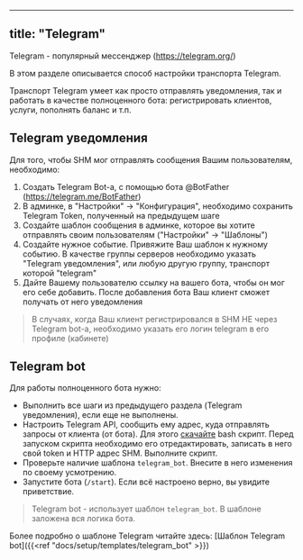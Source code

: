 
---
title: "Telegram"
---

Telegram - популярный мессенджер (https://telegram.org/)

В этом разделе описывается способ настройки транспорта Telegram.

Транспорт Telegram умеет как просто отправлять уведомления, так и работать в качестве полноценного бота: регистрировать клиентов, услуги, пополнять баланс и т.п.

## Telegram уведомления

Для того, чтобы SHM мог отправлять сообщения Вашим пользователям, необходимо:
1. Создать Telegram Bot-а, с помощью бота @BotFather (https://telegram.me/BotFather)
2. В админке, в "Настройки" -> "Конфигурация", необходимо сохранить Telegram Token, полученный на предыдущем шаге
3. Создайте шаблон сообщения в админке, которое вы хотите отправлять своим пользователям ("Настройки" -> "Шаблоны")
4. Создайте нужное событие. Привяжите Ваш шаблон к нужному событию. В качестве группы серверов необходимо указать "Telegram уведомления", или любую другую группу, транспорт которой "telegram"
5. Дайте Вашему пользователю ссылку на вашего бота, чтобы он мог его себе добавить. После добавления бота Ваш клиент сможет получать от него уведомления

> В случаях, когда Ваш клиент регистрировался в SHM НЕ через Telegram bot-а, необходимо указать его логин telegram в его профиле (кабинете)

## Telegram bot

Для работы полноценного бота нужно:
- Выполнить все шаги из предыдущего раздела (Telegram уведомления), если еще не выполнены.
- Настроить Telegram API, сообщить ему адрес, куда отправлять запросы от клиента (от бота). Для этого [скачайте](https://raw.githubusercontent.com/danuk/shm/master/scripts/telegram/setWebhook.sh) bash скрипт.
Перед запуском скрипта необходимо его отредактировать, записать в него свой token и HTTP адрес SHM. Выполните скрипт.
- Проверьте наличие шаблона `telegram_bot`. Внесите в него изменения по своему усмотрению.
- Запустите бота (`/start`). Если всё настроено верно, вы увидите приветствие.

> Telegram bot - использует шаблон `telegram_bot`. В шаблоне заложена вся логика бота.

Более подробно о шаблоне Telegram читайте здесь: [Шаблон Telegram bot]({{<ref "docs/setup/templates/telegram_bot" >}})

